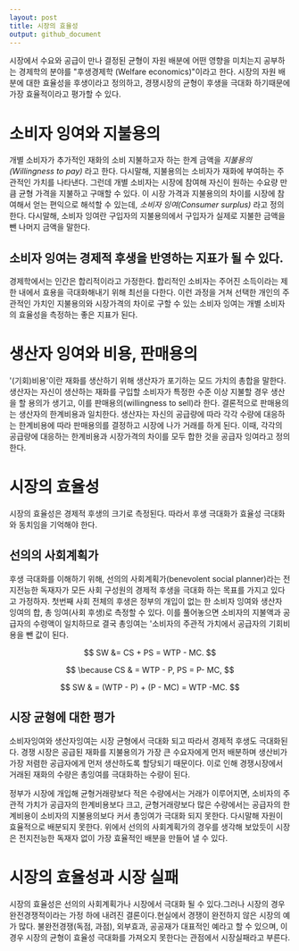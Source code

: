 ```yaml
---
layout: post
title: 시장의 효율성
output: github_document
---
```


시장에서 수요와 공급이 만나 결정된 균형이 자원 배분에 어떤 영향을 미치는지 공부하는 경제학의 분야를 "후생경제학 (Welfare economics)"이라고 한다. 시장의 자원 배분에 대한 효율성을 후생이라고 정의하고, 경쟁시장의 균형이 후생을 극대화 하기때문에 가장 효율적이라고 평가할 수 있다.

# 소비자 잉여와 지불용의

개별 소비자가 추가적인 재화의 소비 지불하고자 하는 한계 금액을 *지불용의(Willingness to pay)* 라고 한다. 다시말해, 지불용의는 소비자가 재화에 부여하는 주관적인 가치를 나타낸다. 그런데 개별 소비자는 시장에 참여해 자신이 원하는 수요량 만큼 균형 가격을 지불하고 구매할 수 있다. 이 시장 가격과 지불용의의 차이를 시장에 참여해서 얻는 편익으로 해석할 수 있는데, *소비자 잉여(Consumer surplus)* 라고 정의 한다. 다시말해, 소비자 잉여란 구입자의 지불용의에서 구입자가 실제로 지불한 금액을 뺀 나머지 금액을 말한다.

## 소비자 잉여는 경제적 후생을 반영하는 지표가 될 수 있다.

경제학에서는 인간은 합리적이라고 가정한다. 합리적인 소비자는 주어진 소득이라는 제한 내에서 효용을 극대화해내기 위해 최선을 다한다. 이런 과정을 거쳐 선택한 개인의 주관적인 가치인 지불용의와 시장가격의 차이로 구할 수 있는 소비자 잉여는 개별 소비자의 효율성을 측정하는 좋은 지표가 된다.

# 생산자 잉여와 비용, 판매용의

'(기회)비용'이란 재화를 생산하기 위해 생산자가 포기하는 모드 가치의 총합을 말한다. 생산자는 자신이 생산하는 재화를 구입할 소비자가 특정한 수준 이상 지불할 경우 생산을 할 용의가 생기고, 이를 판매용의(willingness to sell)라 한다. 결론적으로 판매용의 는 생산자의 한계비용과 일치한다. 생산자는 자신의 공급량에 따라 각각 수량에 대응하는 한계비용에 따라 판매용의를 결정하고 시장에 나가 거래를 하게 된다. 이때, 각각의 공급량에 대응하는 한계비용과 시장가격의 차이를 모두 합한 것을 공급자 잉여라고 정의한다.

# 시장의 효율성

시장의 효율성은 경제적 후생의 크기로 측정된다. 따라서 후생 극대화가 효율성 극대화와 동치임을 기억해야 한다.

## 선의의 사회계획가

후생 극대화를 이해하기 위해, 선의의 사회계획가(benevolent social planner)라는 전지전능한 독재자가 모든 사회 구성원의 경제적 후생을 극대화 하는 목표를 가지고 있다고 가정하자. 첫번째 사회 전체의 후생은 정부의 개입이 없는 한 소비자 잉여와 생산자 잉여의 합, 총 잉여(사회 후생)로 측정할 수 있다. 이를 풀어놓으면 소비자의 지불액과 공급자의 수령액이 일치하므로 결국 총잉여는 '소비자의 주관적 가치에서 공급자의 기회비용을 뺀 값이 된다.

$$ SW &= CS + PS = WTP - MC. $$

$$ \because CS & = WTP - P, PS = P- MC, $$

$$ SW & = (WTP - P) + (P - MC) = WTP -MC. $$

## 시장 균형에 대한 평가

소비자잉여와 생산자잉여는 시장 균형에서 극대화 되고 따라서 경제적 후생도 극대화된다. 경쟁 시장은 공급된 재화를 지불용의가 가장 큰 수요자에게 먼저 배분하며 생산비가 가장 저렴한 공급자에게 먼저 생산하도록 할당되기 때문이다. 이로 인해 경쟁시장에서 거래된 재화의 수량은 총잉여를 극대화하는 수량이 된다.

정부가 시장에 개입해 균형거래량보다 적은 수량에서는 거래가 이루어지면, 소비자의 주관적 가치가 공급자의 한계비용보다 크고, 균형거래량보다 많은 수량에서는 공급자의 한계비용이 소비자의 지불용의보다 커서 총잉여가 극대화 되지 못한다. 다시말해 자원이 효율적으로 배분되지 못한다. 위에서 선의의 사회계획가의 경우를 생각해 보았듯이 시장은 전지전능한 독재자 없이 가장 효율적인 배분을 만들어 낼 수 있다.

# 시장의 효율성과 시장 실패

시장의 효율성은 선의의 사회계획가나 시장에서 극대화 될 수 있다.그러나 시장의 경우 완전경쟁적이라는 가정 하에 내려진 결론이다.현실에서 경쟁이 완전하지 않은 시장의 예가 많다. 불완전경쟁(독점, 과점), 외부효과, 공공재가 대표적인 예라고 할 수 있으며, 이 경우 시장의 균형이 효율성 극대화를 가져오지 못한다는 관점에서 시장실패라고 부른다.
